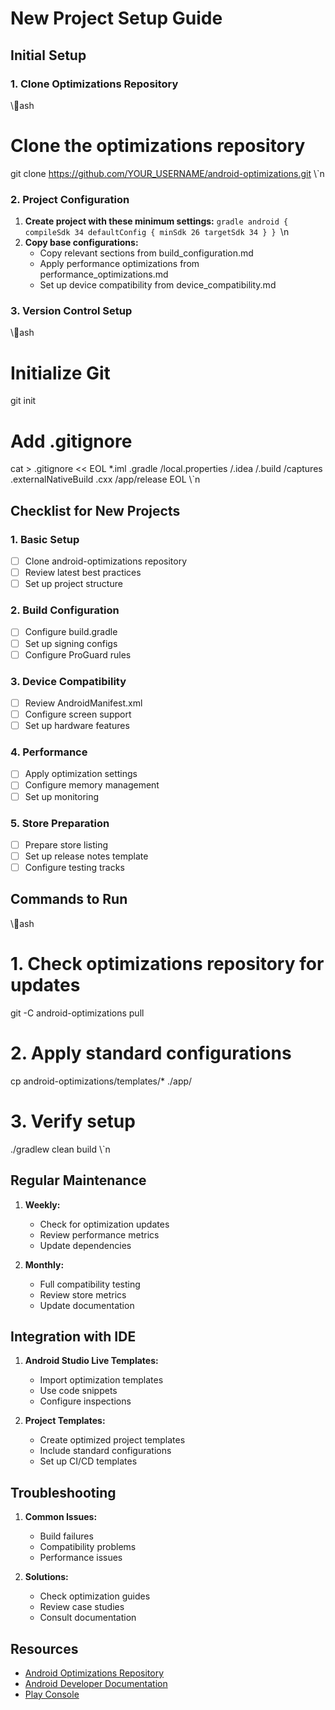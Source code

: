 # New Project Setup Guide

## Initial Setup

### 1. Clone Optimizations Repository
\\\ash
# Clone the optimizations repository
git clone https://github.com/YOUR_USERNAME/android-optimizations.git
\\\`n
### 2. Project Configuration
1. **Create project with these minimum settings:**
   `gradle
   android {
       compileSdk 34
       defaultConfig {
           minSdk 26
           targetSdk 34
       }
   }
   `\n
2. **Copy base configurations:**
   - Copy relevant sections from build_configuration.md
   - Apply performance optimizations from performance_optimizations.md
   - Set up device compatibility from device_compatibility.md

### 3. Version Control Setup
\\\ash
# Initialize Git
git init

# Add .gitignore
cat > .gitignore << EOL
*.iml
.gradle
/local.properties
/.idea
/.build
/captures
.externalNativeBuild
.cxx
/app/release
EOL
\\\`n
## Checklist for New Projects

### 1. Basic Setup
- [ ] Clone android-optimizations repository
- [ ] Review latest best practices
- [ ] Set up project structure

### 2. Build Configuration
- [ ] Configure build.gradle
- [ ] Set up signing configs
- [ ] Configure ProGuard rules

### 3. Device Compatibility
- [ ] Review AndroidManifest.xml
- [ ] Configure screen support
- [ ] Set up hardware features

### 4. Performance
- [ ] Apply optimization settings
- [ ] Configure memory management
- [ ] Set up monitoring

### 5. Store Preparation
- [ ] Prepare store listing
- [ ] Set up release notes template
- [ ] Configure testing tracks

## Commands to Run
\\\ash
# 1. Check optimizations repository for updates
git -C android-optimizations pull

# 2. Apply standard configurations
cp android-optimizations/templates/* ./app/

# 3. Verify setup
./gradlew clean build
\\\`n
## Regular Maintenance
1. **Weekly:**
   - Check for optimization updates
   - Review performance metrics
   - Update dependencies

2. **Monthly:**
   - Full compatibility testing
   - Review store metrics
   - Update documentation

## Integration with IDE
1. **Android Studio Live Templates:**
   - Import optimization templates
   - Use code snippets
   - Configure inspections

2. **Project Templates:**
   - Create optimized project templates
   - Include standard configurations
   - Set up CI/CD templates

## Troubleshooting
1. **Common Issues:**
   - Build failures
   - Compatibility problems
   - Performance issues

2. **Solutions:**
   - Check optimization guides
   - Review case studies
   - Consult documentation

## Resources
- [Android Optimizations Repository](https://github.com/YOUR_USERNAME/android-optimizations)
- [Android Developer Documentation](https://developer.android.com/docs)
- [Play Console](https://play.google.com/console/)
